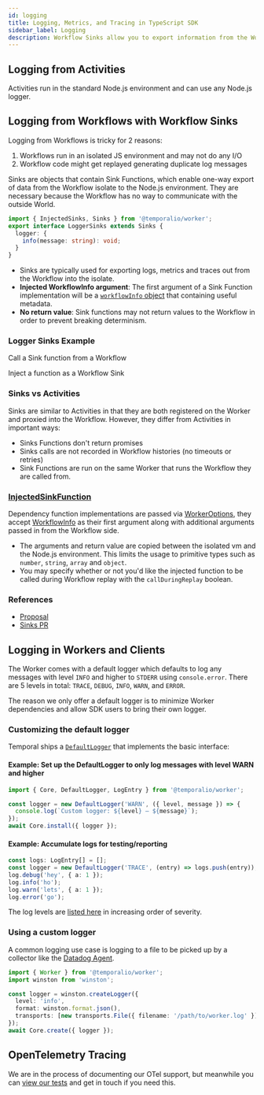 ```yaml
---
id: logging
title: Logging, Metrics, and Tracing in TypeScript SDK
sidebar_label: Logging
description: Workflow Sinks allow you to export information from the Workflow back to the Node.js environment, often used for logging, metrics, tracing.
---
```


## Logging from Activities

Activities run in the standard Node.js environment and can use any Node.js logger.

## Logging from Workflows with Workflow Sinks

Logging from Workflows is tricky for 2 reasons:

1. Workflows run in an isolated JS environment and may not do any I/O
1. Workflow code might get replayed generating duplicate log messages
<!-- 
Workflows in Temporal may be replayed from the beginning of their history when resumed. In order for Temporal to recreate the exact state Workflow code was in, the code is required to be fully deterministic. To prevent breaking [determinism](/docs/typescript/determinism), in the TypeScript SDK, Workflow code runs in an isolated execution environment and may not use any of the Node.js APIs or communicate directly with the outside world. -->
 
Sinks are objects that contain Sink Functions, which enable one-way export of data from the Workflow isolate to the Node.js environment.
They are necessary because the Workflow has no way to communicate with the outside World. 

```ts
import { InjectedSinks, Sinks } from '@temporalio/worker';
export interface LoggerSinks extends Sinks {
  logger: {
    info(message: string): void;
  }
}
```

- Sinks are typically used for exporting logs, metrics and traces out from the Workflow into the isolate.
- **Injected WorkflowInfo argument**: The first argument of a Sink Function implementation will be a [`workflowInfo` object](https://typescript.temporal.io/api/interfaces/workflow.workflowinfo/) that containing useful metadata.
- **No return value**: Sink functions may not return values to the Workflow in order to prevent breaking determinism.

### Logger Sinks Example

Call a Sink function from a Workflow

<!--SNIPSTART typescript-logger-sink-workflow-->
<!--SNIPEND-->

Inject a function as a Workflow Sink

<!--SNIPSTART typescript-logger-sink-worker-->
<!--SNIPEND-->

### Sinks vs Activities

Sinks are similar to Activities in that they are both registered on the Worker and proxied into the Workflow.
However, they differ from Activities in important ways:

- Sinks Functions don't return promises
- Sinks calls are not recorded in Workflow histories (no timeouts or retries)
- Sink Functions are run on the same Worker that runs the Workflow they are called from.

### [InjectedSinkFunction](https://typescript.temporal.io/api/interfaces/worker.InjectedSinkFunction)

Dependency function implementations are passed via [WorkerOptions](https://typescript.temporal.io/api/interfaces/worker.workeroptions/#dependencies),
they accept [WorkflowInfo](https://typescript.temporal.io/api/interfaces/workflow.workflowinfo/) as their first argument along with additional arguments passed in from the Workflow side.

- The arguments and return value are copied between the isolated vm and the Node.js environment. This limits the usage to primitive types such as `number`, `string`, `array` and `object`.
- You may specify whether or not you'd like the injected function to be called during Workflow replay with the `callDuringReplay` boolean.

### References

- [Proposal](https://github.com/temporalio/proposals/blob/master/node/logging-and-metrics-for-user-code.md)
- [Sinks PR](https://github.com/temporalio/sdk-typescript/pull/370/files)

## Logging in Workers and Clients

The Worker comes with a default logger which defaults to log any messages with level `INFO` and higher to `STDERR` using `console.error`.
There are 5 levels in total: `TRACE`, `DEBUG`, `INFO`, `WARN`, and `ERROR`.

The reason we only offer a default logger is to minimize Worker dependencies and allow SDK users to bring their own logger.

### Customizing the default logger

Temporal ships a [`DefaultLogger`](https://typescript.temporal.io/api/classes/worker.defaultlogger/) that implements the basic interface:

#### Example: Set up the DefaultLogger to only log messages with level WARN and higher

```ts
import { Core, DefaultLogger, LogEntry } from '@temporalio/worker';

const logger = new DefaultLogger('WARN', ({ level, message }) => {
  console.log(`Custom logger: ${level} — ${message}`);
});
await Core.install({ logger });
```

#### Example: Accumulate logs for testing/reporting

```ts
const logs: LogEntry[] = [];
const logger = new DefaultLogger('TRACE', (entry) => logs.push(entry));
log.debug('hey', { a: 1 });
log.info('ho');
log.warn('lets', { a: 1 });
log.error('go');
```

The log levels are [listed here](https://typescript.temporal.io/api/namespaces/worker#loglevel) in increasing order of severity.

### Using a custom logger

A common logging use case is logging to a file to be picked up by a collector like the [Datadog Agent](https://docs.datadoghq.com/logs/log_collection/nodejs/?tab=winston30).

```ts
import { Worker } from '@temporalio/worker';
import winston from 'winston';

const logger = winston.createLogger({
  level: 'info',
  format: winston.format.json(),
  transports: [new transports.File({ filename: '/path/to/worker.log' })],
});
await Core.create({ logger });
```

## OpenTelemetry Tracing

We are in the process of documenting our OTel support, but meanwhile you can [view our tests](https://github.com/temporalio/sdk-typescript/blob/4505eee94e7d8a10bc187612977fd72bc6d740a6/packages/test/src/test-otel.ts) and get in touch if you need this.
